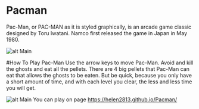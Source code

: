# Pacman

Pac-Man, or PAC-MAN as it is styled graphically, is an arcade game classic designed by Toru Iwatani.
Namco first released the game in Japan in May 1980.

![alt Main](https://https://github.com/Helen2813/Pacman/blob/main/sets/screen1.png?raw=true)

#How To Play Pac-Man
Use the arrow keys to move Pac-Man. Avoid and kill the ghosts and eat all the pellets. There are 4 big pellets that Pac-Man can eat that allows the ghosts to be eaten. 
But be quick, because you only have a short amount of time, and with each level you clear, the less and less time you will get.

![alt Main](https://https://github.com/Helen2813/Pacman/blob/main/sets/screen2.png?raw=true)
You can play on page https://helen2813.github.io/Pacman/